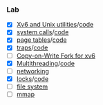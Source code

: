 ### Lab
- [x] [Xv6 and Unix utilities](https://pdos.csail.mit.edu/6.828/2021/labs/util.html)/[code](https://github.com/kcajheish/os-lab/commit/98078dc83947036617ac81d44c22b61242cb1b8d)
- [x] [system calls](https://pdos.csail.mit.edu/6.828/2021/labs/syscall.html)/[code](https://github.com/kcajheish/os-lab/commit/2fce0ebd77a0b45c2ed6f2fb8d840bd623cf7090)
- [x] [page tables](https://pdos.csail.mit.edu/6.828/2021/labs/pgtbl.html)/[code](https://github.com/kcajheish/os-lab/commit/81c2101081eab406201d560fe6a54afaa64bd97a)
- [x] [traps](https://pdos.csail.mit.edu/6.828/2021/labs/traps.html)/[code](https://github.com/kcajheish/os-lab/commit/420611c905424a2ba6dd0a8132a67cec8107bc9a)
- [ ] [Copy-on-Write Fork for xv6](https://pdos.csail.mit.edu/6.828/2021/labs/cow.html)
- [x] [Multithreading](https://pdos.csail.mit.edu/6.828/2021/labs/thread.html)/[code](https://github.com/kcajheish/os-lab/commit/cf245eee666c3e2a3d1e8c22faca5eb7810cd147)
- [ ] [networking](https://pdos.csail.mit.edu/6.828/2021/labs/net.html)
- [x] [locks](https://pdos.csail.mit.edu/6.828/2021/labs/lock.html)/[code](https://github.com/kcajheish/os-lab/commit/d03a5003e3d0ced88446d12389e580f5a1b5de93)
- [ ] [file system](https://pdos.csail.mit.edu/6.828/2021/labs/fs.html)
- [ ] [mmap](https://pdos.csail.mit.edu/6.828/2021/labs/mmap.html)

